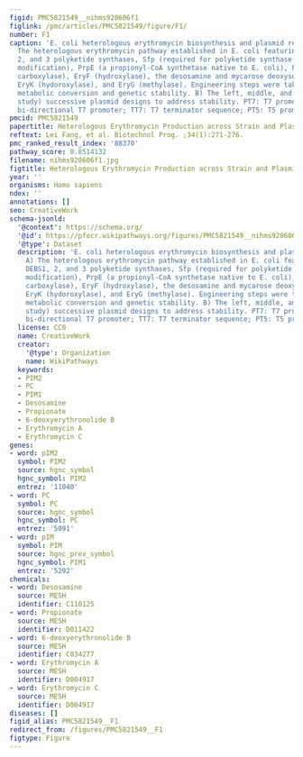 ```yaml
---
figid: PMC5821549__nihms928606f1
figlink: /pmc/articles/PMC5821549/figure/F1/
number: F1
caption: 'E. coli heterologous erythromycin biosynthesis and plasmid re-design. A)
  The heterologous erythromycin pathway established in E. coli featuring the DEBS1,
  2, and 3 polyketide synthases, Sfp (required for polyketide synthase posttranslational
  modification), PrpE (a propionyl-CoA synthetase native to E. coli), PCC (a propionyl-CoA
  carboxylase), EryF (hydroxylase), the desosamine and mycarose deoxysugar pathways,
  EryK (hydoroxylase), and EryG (methylase). Engineering steps were taken to improve
  metabolic conversion and genetic stability. B) The left, middle, and right (this
  study) successive plasmid designs to address stability. PT7: T7 promoter; BiPT7:
  bi-directional T7 promoter; TT7: T7 terminator sequence; PT5: T5 promoter.'
pmcid: PMC5821549
papertitle: Heterologous Erythromycin Production across Strain and Plasmid Construction.
reftext: Lei Fang, et al. Biotechnol Prog. ;34(1):271-276.
pmc_ranked_result_index: '88370'
pathway_score: 0.8514132
filename: nihms928606f1.jpg
figtitle: Heterologous Erythromycin Production across Strain and Plasmid Construction
year: ''
organisms: Homo sapiens
ndex: ''
annotations: []
seo: CreativeWork
schema-jsonld:
  '@context': https://schema.org/
  '@id': https://pfocr.wikipathways.org/figures/PMC5821549__nihms928606f1.html
  '@type': Dataset
  description: 'E. coli heterologous erythromycin biosynthesis and plasmid re-design.
    A) The heterologous erythromycin pathway established in E. coli featuring the
    DEBS1, 2, and 3 polyketide synthases, Sfp (required for polyketide synthase posttranslational
    modification), PrpE (a propionyl-CoA synthetase native to E. coli), PCC (a propionyl-CoA
    carboxylase), EryF (hydroxylase), the desosamine and mycarose deoxysugar pathways,
    EryK (hydoroxylase), and EryG (methylase). Engineering steps were taken to improve
    metabolic conversion and genetic stability. B) The left, middle, and right (this
    study) successive plasmid designs to address stability. PT7: T7 promoter; BiPT7:
    bi-directional T7 promoter; TT7: T7 terminator sequence; PT5: T5 promoter.'
  license: CC0
  name: CreativeWork
  creator:
    '@type': Organization
    name: WikiPathways
  keywords:
  - PIM2
  - PC
  - PIM1
  - Desosamine
  - Propionate
  - 6-deoxyerythronolide B
  - Erythromycin A
  - Erythromycin C
genes:
- word: pIM2
  symbol: PIM2
  source: hgnc_symbol
  hgnc_symbol: PIM2
  entrez: '11040'
- word: PC
  symbol: PC
  source: hgnc_symbol
  hgnc_symbol: PC
  entrez: '5091'
- word: pIM
  symbol: PIM
  source: hgnc_prev_symbol
  hgnc_symbol: PIM1
  entrez: '5292'
chemicals:
- word: Desosamine
  source: MESH
  identifier: C110125
- word: Propionate
  source: MESH
  identifier: D011422
- word: 6-deoxyerythronolide B
  source: MESH
  identifier: C034277
- word: Erythromycin A
  source: MESH
  identifier: D004917
- word: Erythromycin C
  source: MESH
  identifier: D004917
diseases: []
figid_alias: PMC5821549__F1
redirect_from: /figures/PMC5821549__F1
figtype: Figure
---
```

